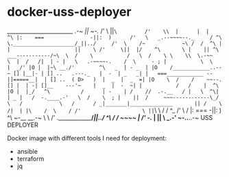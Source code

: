 # docker-uss-deployer

  ________________________              _.-~        ||    ~-._
 /'                    \ ||`\         /'    \\  |      |  |   ^\
|:    ===               -||:  )      /'   \   _.--~~~~--._     / ^\
 \.____________________/_||../     /'  \    /~            ~\ /  /  ^\
    |       |                     ||    \ /'     \||  |/    ^\       \
    |    || ^\     ___-----------/~\  \  /    \           /   \  /    \
     \    \\  \.-~~   \  |  /   /|  | - |   \   .-~~~~-.    /  \     - ;
     |           \  \     |  _/' |O |  |~\ __./'        ^\   _  | - _  |
     |O    /____________..--~ [] |__|- | [] ..   .---._   |  -  | _   _|
     |   ===____________ --|]=====__|  | [] ..  ( D>   )  |  _  |  _  =|
     |O    \  /    /    ~~--. [] |  | -| []__    ---'~    |  _  |  -  ~|
     |           /   /    |  ^\  |O |  |_/   ^\          /      | -    |
     /    //  .-.__   / |   \  ^\|  | _ |   /  -.____.-'   \  /    \  ;
    |    ||  /     ~~~------------\_/     \   /            \   /      /
   _|_______|______________       || /    \      /|  | |\    /  \    /
 /'                    \ ||`\     \   / / ^\_             /'  \    /
|:   ===                -||:  )     ^\        ~-__    __.-~ \  \  /'
 \.____________________/_||../        ^\  /   /   ~~~~ |        /'
                                        -._     |  ||    \ _.-'
                                            ~-..________..-~
USS DEPLOYER

Docker image with different tools I need for deployment:

- ansible
- terraform
- jq
